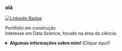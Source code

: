 ### olá

[![Linkedin Badge](https://img.shields.io/badge/-Vitor%20Ribeiro-6633cc?style=flat-square&logo=Linkedin&logoColor=white&link=https://www.linkedin.com/in/vitor-ribeiro-9bb944b1/)](https://www.linkedin.com/in/vitor-ribeiro-9bb944b1/) 

Portifolio em construção<br>Interesse em Data Science, focado na área da ciência.

 <p align="center">
<details> <p align="center">
	<summary> <b> Algumas informações sobre mim! </b> <i>(Clique aqui!)</i> </summary>
<br>
<a><img src="https://github-readme-stats.vercel.app/api/top-langs/?username=ZzRotivZz&layout=compact&show_icons=true&theme=dark"></a>
<a><img src="https://github-readme-stats.vercel.app/api?username=ZzRotivZz&show_icons=true&theme=dark"></a>


<!--
**ZzRotivZz/ZzRotivZz** is a ✨ _special_ ✨ repository because its `README.md` (this file) appears on your GitHub profile.

Here are some ideas to get you started:

- 🔭 I’m currently working on ...
- 🌱 I’m currently learning ...
- 👯 I’m looking to collaborate on ...
- 🤔 I’m looking for help with ...
- 💬 Ask me about ...
- 📫 How to reach me: ...
- 😄 Pronouns: ...
- ⚡ Fun fact: ...
-->
